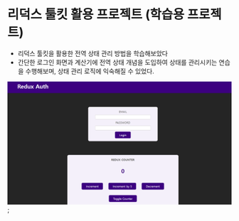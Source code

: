 # 리덕스 툴킷 활용 프로젝트 (학습용 프로젝트)

- 리덕스 툴킷을 활용한 전역 상태 관리 방법을 학습해보았다
- 간단한 로그인 화면과 계산기에 전역 상태 개념을 도입하여 상태를 관리시키는 연습을 수행해보며, 상태 관리 로직에 익숙해질 수 있었다.

![home](images/home.png);
